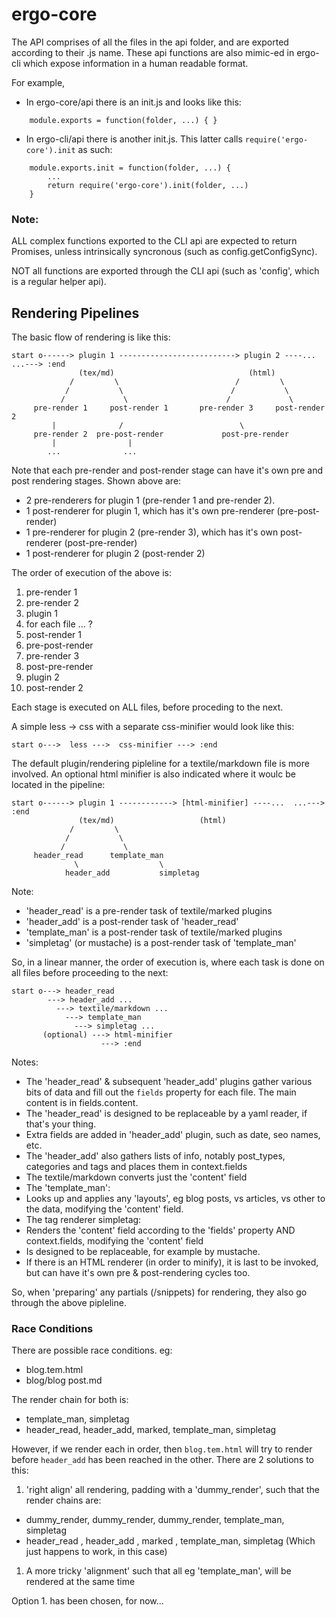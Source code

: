 # ergo-core

The API comprises of all the files in the api folder, and are exported according to their .js name. These api functions are also mimic-ed in ergo-cli which expose information in a human readable format.

For example, 

* In ergo-core/api there is an init.js and looks like this:

```
	module.exports = function(folder, ...) { }
```

* In ergo-cli/api there is another init.js. This latter calls `require('ergo-core').init` as such:

```
	module.exports.init = function(folder, ...) {  
		...
		return require('ergo-core').init(folder, ...)
	}
```


### Note:

ALL complex functions exported to the CLI api are expected to return Promises, unless intrinsically syncronous (such as config.getConfigSync).

NOT all functions are exported through the CLI api (such as 'config', which is a regular helper api).


## Rendering Pipelines

The basic flow of rendering is like this:

```
start o------> plugin 1 --------------------------> plugin 2 ----...  ...---> :end
               (tex/md)                              (html)
             /         \                          /         \
            /           \                        /           \
           /             \                      /             \
     pre-render 1     post-render 1       pre-render 3     post-render 2
         |              /                          \
     pre-render 2  pre-post-render             post-pre-render
         |                |
		...              ...
```
Note that each pre-render and post-render stage can have it's own pre and post rendering stages. Shown above are:
* 2 pre-renderers for plugin 1 (pre-render 1 and pre-render 2).
* 1 post-renderer for plugin 1, which has it's own pre-renderer (pre-post-render)
* 1 pre-renderer for plugin 2 (pre-render 3), which has it's own post-renderer (post-pre-render)
* 1 post-renderer for plugin 2 (post-render 2)

The order of execution of the above is:

1. pre-render 1
1. pre-render 2
1. plugin 1
1. for each file ... ?
1. post-render 1
1. pre-post-render
1. pre-render 3
1. post-pre-render
1. plugin 2
1. post-render 2

Each stage is executed on ALL files, before proceding to the next. 


A simple less -> css with a separate css-minifier would look like this:
```
start o--->  less --->  css-minifier ---> :end

```


The default plugin/rendering pipleline for a textile/markdown file is more involved. An optional html minifier is also indicated where it woulc be located in the pipeline:
```
start o------> plugin 1 ------------> [html-minifier] ----...  ...---> :end
               (tex/md)                   (html)
             /         \
            /           \
           /             \
     header_read      template_man 
              \                  \ 
            header_add           simpletag
```

Note:

* 'header_read' is a pre-render task of textile/marked plugins
* 'header_add' is a post-render task of 'header_read'
* 'template_man' is a post-render task of textile/marked plugins
* 'simpletag' (or mustache) is a post-render task of 'template_man' 

So, in a linear manner, the order of execution is, where each task is done on all files before proceeding to the next:

```
start o---> header_read
        ---> header_add ...
          ---> textile/markdown ...
            ---> template_man
              ---> simpletag ...
       (optional) ---> html-minifier
                    ---> :end
```

Notes:

* The 'header_read' & subsequent 'header_add' plugins gather various bits of data and fill out the `fields` property for each file. The main content is in fields.content.
* The 'header_read' is designed to be replaceable by a yaml reader, if that's your thing.
* Extra fields are added in 'header_add' plugin, such as date, seo names, etc.
* The 'header_add' also gathers lists of info, notably post_types, categories and tags and places them in context.fields
* The textile/markdown converts just the 'content' field
* The 'template_man':
 * Looks up and applies any 'layouts', eg blog posts, vs articles, vs other to the data, modifying the 'content' field. 
* The tag renderer simpletag:
 * Renders the 'content' field according to the 'fields' property AND context.fields, modifying the 'content' field
 * Is designed to be replaceable, for example by mustache.
* If there is an HTML renderer (in order to minify), it is last to be invoked, but can have it's own pre & post-rendering cycles too.

So, when 'preparing' any partials (/snippets) for rendering, they also go through the above pipleline.



### Race Conditions

There are possible race conditions. eg:

* blog.tem.html
* blog/blog post.md

The render chain for both is:

* template_man, simpletag
* header_read, header_add, marked, template_man, simpletag

However, if we render each in order, then `blog.tem.html` will try to render before `header_add` has been reached in the other. There are 2 solutions to this:

1. 'right align' all rendering, padding with a 'dummy_render', such that the render chains are:
 * dummy_render, dummy_render, dummy_render, template_man, simpletag
 * header_read , header_add  , marked      , template_man, simpletag
 (Which just happens to work, in this case)
1. A more tricky 'alignment' such that all eg 'template_man', will be rendered at the same time

Option 1. has been chosen, for now...








